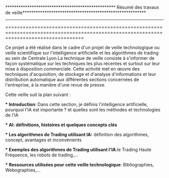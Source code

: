 ************************************************** Résumé des travaux de veille********************************************************
***************************************************************************************************************************************
=======================================================================================================================================

Ce projet a été réalisé dans le cadre d'un projet de veille technologique ou veille scientifique sur l'intelligence artificielle et les algorithmes de trading au sein de Centrale Lyon.La technique de veille consiste à s'informer de façon systématique sur les techniques les plus récentes et surtout sur leur mise à disposition commerciale. Cette activité met en œuvre des techniques d'acquisition, de stockage et d'analyse d'informations et leur distribution automatique aux différentes sections concernées de l'entreprise, à la manière d'une revue de presse.

Cette veille suit la plan suivant :

__* Introduction__: Dans cette section, je définis l'intelligence artificielle, pourquoi l'IA est importante ? et quelles sont les méthodes et technologies de l'IA 

__* AI: définitions, histoires et quelques concepts clés__

__* Les algorithmes de Trading utilisant IA:__ définition des algorithmes, concept, avantages et inconvénients

__* Exemples des algorithmes de Trading utilisant l'IA__:le Trading Haute Fréquence, les robots de trading,...

__* Ressources utilisées pour cette veille technologique__: Bibliographies, Webographies,...
